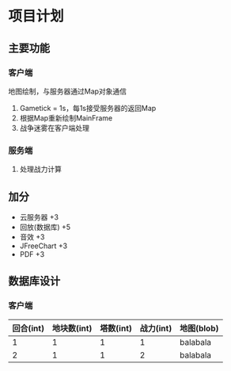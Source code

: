 # 项目计划

## 主要功能
### 客户端
地图绘制，与服务器通过Map对象通信
1. Gametick = 1s，每1s接受服务器的返回Map
2. 根据Map重新绘制MainFrame
3. 战争迷雾在客户端处理

### 服务端
1. 处理战力计算

## 加分
- 云服务器 +3
- 回放(数据库) +5
- 音效 +3
- JFreeChart +3
- PDF +3

## 数据库设计
### 客户端
| 回合(int) | 地块数(int) | 塔数(int) | 战力(int) | 地图(blob) |
|---------|----------|---------|---------|----------|
| 1       | 1        | 1       | 1       | balabala |
| 2       | 1        | 1       | 2       | balabala |
